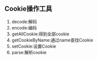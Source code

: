 ## Cookie操作工具

1. decode:解码
2. encode:编码
3. getAllCookie:得到全部cookie
4. getCookieByName:通过name查找Cookie
5. setCookie:设置Cookie
6. parse:解析cookie
